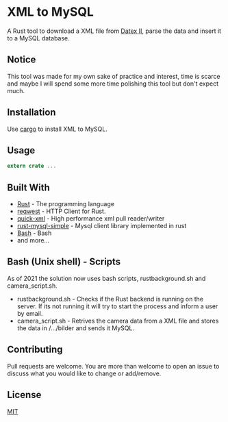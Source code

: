 # XML to MySQL
A Rust tool to download a XML file from [Datex II](https://datex2.eu/), parse the data and insert it to a MySQL database.

## Notice
This tool was made for my own sake of practice and interest, time is scarce and maybe I will spend some more time polishing this tool but don't expect much.

## Installation

Use [cargo](https://doc.rust-lang.org/cargo/getting-started/installation.html) to install XML to MySQL.

## Usage

```rust
extern crate ...
```
## Built With
* [Rust](https://www.rust-lang.org/) - The programming language
* [reqwest](https://github.com/seanmonstar/reqwest) - HTTP Client for Rust.
* [quick-xml](https://github.com/tafia/quick-xml) - High performance xml pull reader/writer
* [rust-mysql-simple](https://github.com/blackbeam/rust-mysql-simple) - Mysql client library implemented in rust
* [Bash](https://www.gnu.org/software/bash/manual/bash.html) - Bash
* and more...

## Bash (Unix shell) - Scripts
As of 2021 the solution now uses bash scripts, rustbackground.sh and camera_script.sh.
* rustbackground.sh - Checks if the Rust backend is running on the server. If its not running it will try to start the process and inform a user by email.
* camera_script.sh - Retrives the camera data from a XML file and stores the data in /.../bilder and sends it MySQL.

## Contributing
Pull requests are welcome. You are more than welcome to open an issue to discuss what you would like to change or add/remove.

## License
[MIT](https://choosealicense.com/licenses/mit/)
